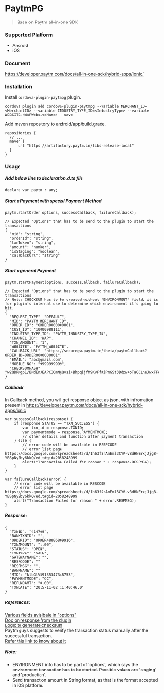 # PaytmPG

> Base on Paytm all-in-one SDK

### Supported Platform
- Android
- iOS

### Document
https://developer.paytm.com/docs/all-in-one-sdk/hybrid-apps/ionic/

### Installation
Install `cordova-plugin-paytmpg` plugin.
```
cordova plugin add cordova-plugin-paytmpg --variable MERCHANT_ID=<MerchantID> --variable INDUSTRY_TYPE_ID=<IndustryType> --variable WEBSITE=<WAPWebsiteName> --save
```
Add maven repository to android/app/build.grade.
```
repositories {
  // ...
  maven {
      url "https://artifactory.paytm.in/libs-release-local"
  }
}
```

### Usage
##### Add below line to declaration.d.ts file
```
declare var paytm : any;
```

##### Start a Payment with specisl Payment Method
```
paytm.startOrder(options, successCallback, failureCallback);

// Expected "Options" that has to be send to the plugin to start the transactions
{
  "mid": "string",
  "orderId": "string",
  "txnToken": "string",
  "amount": "number",
  "isStaging": "boolean",
  "callbackUrl": "string"
}
```

##### Start a general Payment
```
paytm.startPayment(options, successCallback, failureCallback);

// Expected "Options" that has to be send to the plugin to start the transactions
// Note: CHECKSUM has to be created without "ENVIRONMENT" field, it is for plugin's internal use to determine which environment it's going to hit.
{
  "REQUEST_TYPE": "DEFAULT",
  "MID": "PAYTM_MERCHANT_ID",
  "ORDER_ID": "ORDER0000000001",
  "CUST_ID": "10000988111",
  "INDUSTRY_TYPE_ID": "PAYTM_INDUSTRY_TYPE_ID",
  "CHANNEL_ID": "WAP",
  "TXN_AMOUNT": "1",
  "WEBSITE": "PAYTM_WEBSITE",
  "CALLBACK_URL": "https://securegw.paytm.in/theia/paytmCallback?ORDER_ID=ORDER0000000001",
  "EMAIL": "abc@gmail.com",
  "MOBILE_NO": "9999999999",
  "CHECKSUMHASH": "w2QDRMgp1/BNdEnJEAPCIOmNgQvsi+BhpqijfM9KvFfRiPmGSt3Ddzw+oTaGCLneJwxFFq5mqTMwJXdQE2EzK4px2xruDqKZjHupz9yXev4="
}
```

##### Callback
In Callback method, you will get response object as json, with infromation present in https://developer.paytm.com/docs/all-in-one-sdk/hybrid-apps/ionic
```
var successCallback(response) {
    if (response.STATUS == "TXN_SUCCESS") {
        var txn_id = response.TXNID;
        var paymentmode = response.PAYMENTMODE;
        // other details and function after payment transaction
    } else {
        // error code will be available in RESPCODE
        // error list page https://docs.google.com/spreadsheets/d/1h63fSrAmEml3CYV-vBdHNErxjJjg8-YBSpNyZby6kkQ/edit#gid=2058248999
        alert("Transaction Failed for reason " + response.RESPMSG);
    }
}

var failureCallback(error) {
    // error code will be available in RESCODE
    // error list page https://docs.google.com/spreadsheets/d/1h63fSrAmEml3CYV-vBdHNErxjJjg8-YBSpNyZby6kkQ/edit#gid=2058248999
    alert("Transaction Failed for reason " + error.RESPMSG);
}
```

##### Response:
```
{
  "TXNID": "414709",
  "BANKTXNID": "",
  "ORDERID": "ORDER48886809916",
  "TXNAMOUNT": "1.00",
  "STATUS": "OPEN",
  "TXNTYPE": "SALE",
  "GATEWAYNAME": "",
  "RESPCODE": "",
  "RESPMSG": "",
  "BANKNAME": "",
  "MID": "klbGlV59135347348753",
  "PAYMENTMODE": "CC",
  "REFUNDAMT": "0.00",
  "TXNDATE": "2015-11-02 11:40:46.0"
}
```

##### References:
[Various fields avialbale in "options"](http://paywithpaytm.com/developer/paytm_api_doc?target=transaction-request-api)   
[Doc on response from the plugin](http://paywithpaytm.com/developer/paytm_api_doc?target=interpreting-response-sent-by-paytm)   
[Logic to generate checksum](http://paywithpaytm.com/developer/paytm_api_doc?target=generating-checksum)   
Paytm guys suggests to verify the transaction status manually after the successful transaction.   
[Refer this link to know about it](http://paywithpaytm.com/developer/paytm_api_doc?target=txn-status-api)   

##### Note:
* ENVIRONMENT info has to be part of 'options', which says the environment  transaction has to be started. Possible values are 'staging' and 'production'.
* Send transaction amount in String format, as that is the format accepted in iOS platform.
